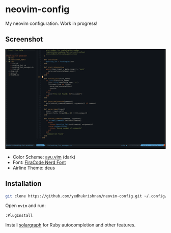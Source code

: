 # neovim-config

My neovim configuration. Work in progress!

## Screenshot

![Sample Screenshot](https://raw.githubusercontent.com/yedhukrishnan/neovim-config/master/screenshots/sample.png)

- Color Scheme: [ayu.vim](https://github.com/ayu-theme/ayu-vim) (dark)
- Font: [FiraCode Nerd Font](https://github.com/ryanoasis/nerd-fonts/tree/master/patched-fonts/FiraCode)
- Airline Theme: deus



## Installation

``` bash
git clone https://github.com/yedhukrishnan/neovim-config.git ~/.config/nvim
```

Open `nvim` and run:

```
:PlugInstall
```

Install [solargraph](https://github.com/castwide/solargraph) for Ruby autocompletion and other features.
